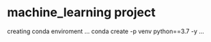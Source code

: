 # machine_learning project
  
creating conda enviroment
...
conda create -p venv python==3.7 -y
...

